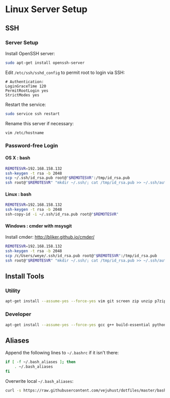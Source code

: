 # Linux Server Setup


## SSH

### Server Setup
Install OpenSSH server:     
```bash
sudo apt-get install openssh-server
```

Edit `/etc/ssh/sshd_config` to permit root to login via SSH:
```
# Authentication:
LoginGraceTime 120
PermitRootLogin yes 
StrictModes yes
```

Restart the service:
```bash
sudo service ssh restart
```

Rename this server if necessary:
```bash
vim /etc/hostname
```

### Password-free Login

#### OS X : bash
```bash
REMOTESVR=192.168.158.132
ssh-keygen -t rsa -b 2048
scp ~/.ssh/id_rsa.pub root@"$REMOTESVR":/tmp/id_rsa.pub
ssh root@"$REMOTESVR" "mkdir ~/.ssh/; cat /tmp/id_rsa.pub >> ~/.ssh/authorized_keys"
```

#### Linux : bash
```bash
REMOTESVR=192.168.158.132
ssh-keygen -t rsa -b 2048
ssh-copy-id -i ~/.ssh/id_rsa.pub root@"$REMOTESVR"
```

#### Windows : cmder with msysgit
Install cmder: http://bliker.github.io/cmder/       
```bash
REMOTESVR=192.168.158.132
ssh-keygen -t rsa -b 2048
scp /c/Users/weye/.ssh/id_rsa.pub root@"$REMOTESVR":/tmp/id_rsa.pub
ssh root@"$REMOTESVR" "mkdir ~/.ssh/; cat /tmp/id_rsa.pub >> ~/.ssh/authorized_keys"
```


## Install Tools

### Utility
```bash
apt-get install --assume-yes --force-yes vim git screen zip unzip p7zip-full iftop vnstat fail2ban 
```

### Developer
```bash
apt-get install --assume-yes --force-yes gcc g++ build-essential python-dev python-pip python-setuptools python3-dev python3-pip python3-setuptools
```


## Aliases

Append the following lines to `~/.bashrc` if it isn't there:
```bash
if [ -f ~/.bash_aliases ]; then
    . ~/.bash_aliases
fi
```

Overwrite local `~/.bash_aliases`:
```bash
curl -s https://raw.githubusercontent.com/vejuhust/dotfiles/master/bash/bash_aliases.sh > ~/.bash_aliases
```

